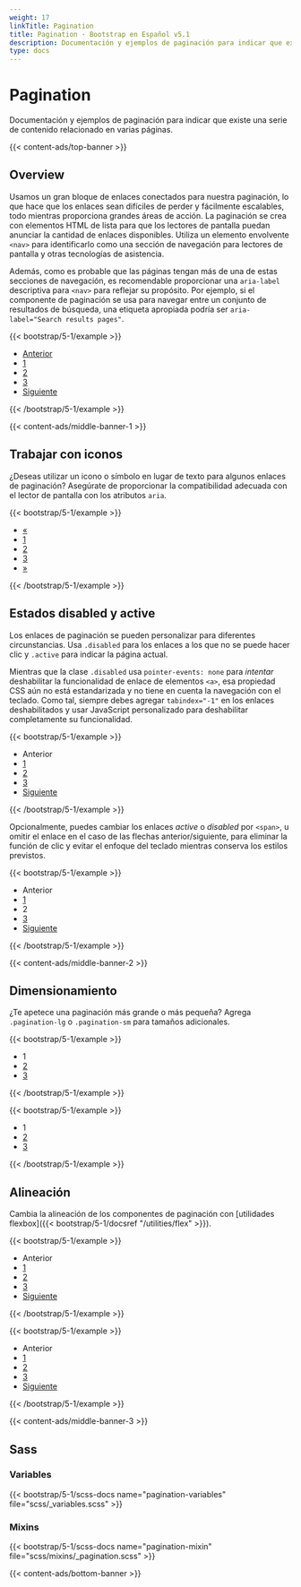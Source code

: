 ```yaml
---
weight: 17
linkTitle: Pagination
title: Pagination · Bootstrap en Español v5.1
description: Documentación y ejemplos de paginación para indicar que existe una serie de contenido relacionado en varias páginas.
type: docs
---
```


# Pagination

Documentación y ejemplos de paginación para indicar que existe una serie de contenido relacionado en varias páginas.

{{< content-ads/top-banner >}}

## Overview

Usamos un gran bloque de enlaces conectados para nuestra paginación, lo que hace que los enlaces sean difíciles de perder y fácilmente escalables, todo mientras proporciona grandes áreas de acción. La paginación se crea con elementos HTML de lista para que los lectores de pantalla puedan anunciar la cantidad de enlaces disponibles. Utiliza un elemento envolvente `<nav>` para identificarlo como una sección de navegación para lectores de pantalla y otras tecnologías de asistencia.

Además, como es probable que las páginas tengan más de una de estas secciones de navegación, es recomendable proporcionar una `aria-label` descriptiva para `<nav>` para reflejar su propósito. Por ejemplo, si el componente de paginación se usa para navegar entre un conjunto de resultados de búsqueda, una etiqueta apropiada podría ser `aria-label="Search results pages"`.

{{< bootstrap/5-1/example >}}
<nav aria-label="Page navigation example">
  <ul class="pagination">
    <li class="page-item"><a class="page-link" href="#">Anterior</a></li>
    <li class="page-item"><a class="page-link" href="#">1</a></li>
    <li class="page-item"><a class="page-link" href="#">2</a></li>
    <li class="page-item"><a class="page-link" href="#">3</a></li>
    <li class="page-item"><a class="page-link" href="#">Siguiente</a></li>
  </ul>
</nav>
{{< /bootstrap/5-1/example >}}

{{< content-ads/middle-banner-1 >}}

## Trabajar con iconos

¿Deseas utilizar un icono o símbolo en lugar de texto para algunos enlaces de paginación? Asegúrate de proporcionar la compatibilidad adecuada con el lector de pantalla con los atributos `aria`.

{{< bootstrap/5-1/example >}}
<nav aria-label="Page navigation example">
  <ul class="pagination">
    <li class="page-item">
      <a class="page-link" href="#" aria-label="Previous">
        <span aria-hidden="true">&laquo;</span>
      </a>
    </li>
    <li class="page-item"><a class="page-link" href="#">1</a></li>
    <li class="page-item"><a class="page-link" href="#">2</a></li>
    <li class="page-item"><a class="page-link" href="#">3</a></li>
    <li class="page-item">
      <a class="page-link" href="#" aria-label="Next">
        <span aria-hidden="true">&raquo;</span>
      </a>
    </li>
  </ul>
</nav>
{{< /bootstrap/5-1/example >}}

## Estados disabled y active

Los enlaces de paginación se pueden personalizar para diferentes circunstancias. Usa `.disabled` para los enlaces a los que no se puede hacer clic y `.active` para indicar la página actual.

Mientras que la clase `.disabled` usa `pointer-events: none` para _intentar_ deshabilitar la funcionalidad de enlace de elementos `<a>`, esa propiedad CSS aún no está estandarizada y no tiene en cuenta la navegación con el teclado. Como tal, siempre debes agregar `tabindex="-1"` en los enlaces deshabilitados y usar JavaScript personalizado para deshabilitar completamente su funcionalidad.

{{< bootstrap/5-1/example >}}
<nav aria-label="...">
  <ul class="pagination">
    <li class="page-item disabled">
      <a class="page-link">Anterior</a>
    </li>
    <li class="page-item"><a class="page-link" href="#">1</a></li>
    <li class="page-item active" aria-current="page">
      <a class="page-link" href="#">2</a>
    </li>
    <li class="page-item"><a class="page-link" href="#">3</a></li>
    <li class="page-item">
      <a class="page-link" href="#">Siguiente</a>
    </li>
  </ul>
</nav>
{{< /bootstrap/5-1/example >}}

Opcionalmente, puedes cambiar los enlaces *active* o *disabled* por `<span>`, u omitir el enlace en el caso de las flechas anterior/siguiente, para eliminar la función de clic y evitar el enfoque del teclado mientras conserva los estilos previstos.

{{< bootstrap/5-1/example >}}
<nav aria-label="...">
  <ul class="pagination">
    <li class="page-item disabled">
      <span class="page-link">Anterior</span>
    </li>
    <li class="page-item"><a class="page-link" href="#">1</a></li>
    <li class="page-item active" aria-current="page">
      <span class="page-link">2</span>
    </li>
    <li class="page-item"><a class="page-link" href="#">3</a></li>
    <li class="page-item">
      <a class="page-link" href="#">Siguiente</a>
    </li>
  </ul>
</nav>
{{< /bootstrap/5-1/example >}}

{{< content-ads/middle-banner-2 >}}

## Dimensionamiento

¿Te apetece una paginación más grande o más pequeña? Agrega `.pagination-lg` o `.pagination-sm` para tamaños adicionales.

{{< bootstrap/5-1/example >}}
<nav aria-label="...">
  <ul class="pagination pagination-lg">
    <li class="page-item active" aria-current="page">
      <span class="page-link">1</span>
    </li>
    <li class="page-item"><a class="page-link" href="#">2</a></li>
    <li class="page-item"><a class="page-link" href="#">3</a></li>
  </ul>
</nav>
{{< /bootstrap/5-1/example >}}

{{< bootstrap/5-1/example >}}
<nav aria-label="...">
  <ul class="pagination pagination-sm">
    <li class="page-item active" aria-current="page">
      <span class="page-link">1</span>
    </li>
    <li class="page-item"><a class="page-link" href="#">2</a></li>
    <li class="page-item"><a class="page-link" href="#">3</a></li>
  </ul>
</nav>
{{< /bootstrap/5-1/example >}}

## Alineación

Cambia la alineación de los componentes de paginación con [utilidades flexbox]({{< bootstrap/5-1/docsref "/utilities/flex" >}}).

{{< bootstrap/5-1/example >}}
<nav aria-label="Page navigation example">
  <ul class="pagination justify-content-center">
    <li class="page-item disabled">
      <a class="page-link">Anterior</a>
    </li>
    <li class="page-item"><a class="page-link" href="#">1</a></li>
    <li class="page-item"><a class="page-link" href="#">2</a></li>
    <li class="page-item"><a class="page-link" href="#">3</a></li>
    <li class="page-item">
      <a class="page-link" href="#">Siguiente</a>
    </li>
  </ul>
</nav>
{{< /bootstrap/5-1/example >}}

{{< bootstrap/5-1/example >}}
<nav aria-label="Page navigation example">
  <ul class="pagination justify-content-end">
    <li class="page-item disabled">
      <a class="page-link">Anterior</a>
    </li>
    <li class="page-item"><a class="page-link" href="#">1</a></li>
    <li class="page-item"><a class="page-link" href="#">2</a></li>
    <li class="page-item"><a class="page-link" href="#">3</a></li>
    <li class="page-item">
      <a class="page-link" href="#">Siguiente</a>
    </li>
  </ul>
</nav>
{{< /bootstrap/5-1/example >}}

{{< content-ads/middle-banner-3 >}}

## Sass

### Variables

{{< bootstrap/5-1/scss-docs name="pagination-variables" file="scss/_variables.scss" >}}

### Mixins

{{< bootstrap/5-1/scss-docs name="pagination-mixin" file="scss/mixins/_pagination.scss" >}}

{{< content-ads/bottom-banner >}}